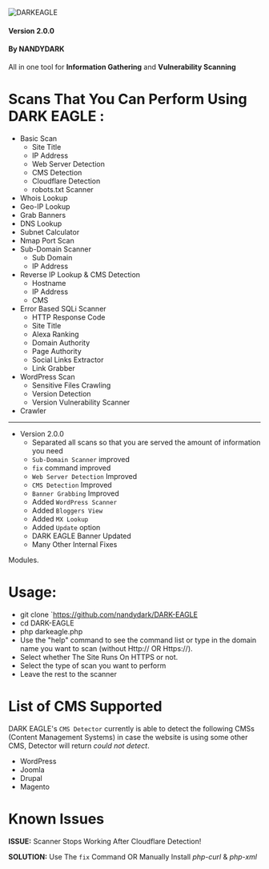![DARKEAGLE](https://user-images.githubusercontent.com/58636468/72290307-e555d280-3672-11ea-9b82-76c9fdb77bf9.png)

#### Version 2.0.0
#### By NANDYDARK
All in one tool for **Information Gathering** and **Vulnerability Scanning**

# Scans That You Can Perform Using DARK EAGLE :
+ Basic Scan
	- Site Title 
	- IP Address
	- Web Server Detection 
	- CMS Detection
	- Cloudflare Detection
	- robots.txt Scanner
+ Whois Lookup 
+ Geo-IP Lookup
+ Grab Banners 
+ DNS Lookup
+ Subnet Calculator
+ Nmap Port Scan
+ Sub-Domain Scanner 
	- Sub Domain
	- IP Address
+ Reverse IP Lookup & CMS Detection 
	- Hostname
	- IP Address
	- CMS
+ Error Based SQLi Scanner
	- HTTP Response Code
	- Site Title
	- Alexa Ranking
	- Domain Authority
	- Page Authority
	- Social Links Extractor
	- Link Grabber
+ WordPress Scan 
	- Sensitive Files Crawling
	- Version Detection
	- Version Vulnerability Scanner
+ Crawler
---
- Version 2.0.0
	- Separated all scans so that you are served the amount of information you need
	- `Sub-Domain Scanner` improved
	- `fix` command improved
	- `Web Server Detection` Improved
	- `CMS Detection` Improved
	- `Banner Grabbing` Improved
	- Added `WordPress Scanner`
	- Added `Bloggers View`
	- Added `MX Lookup`
	- Added `Update` option
	- DARK EAGLE Banner Updated
	- Many Other Internal Fixes

Modules.
# Usage:
- git clone `https://github.com/nandydark/DARK-EAGLE
- cd DARK-EAGLE
- php darkeagle.php
- Use the "help" command to see the command list or type in the domain name you want to scan (without Http:// OR Https://).
- Select whether The Site Runs On HTTPS or not.
- Select the type of scan you want to perform
- Leave the rest to the scanner

# List of CMS Supported
DARK EAGLE's `CMS Detector` currently is able to detect the following CMSs (Content Management Systems) in case the website is using some other CMS, Detector will return _could not detect_.

- WordPress
- Joomla
- Drupal
- Magento
# Known Issues
**ISSUE:** Scanner Stops Working After Cloudflare Detection!

**SOLUTION:** Use The `fix` Command OR Manually Install *php-curl* & *php-xml*

